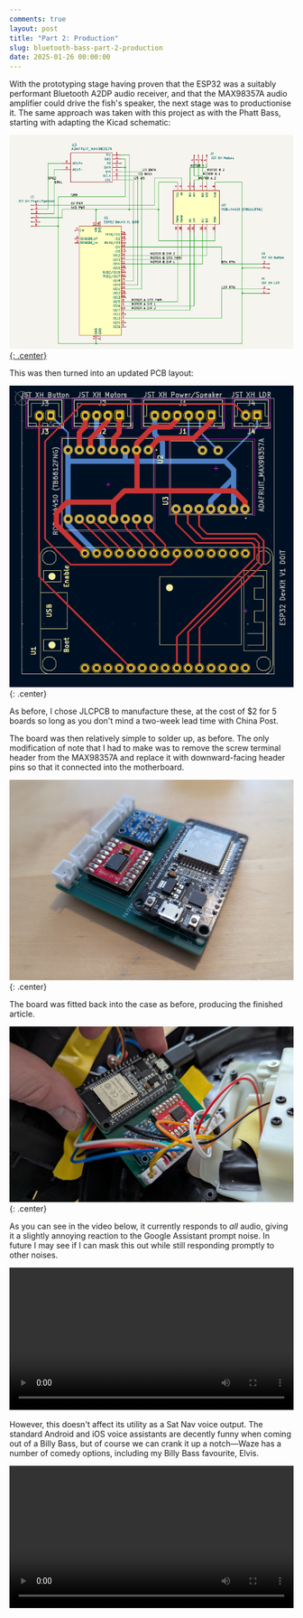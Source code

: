```yaml
---
comments: true
layout: post
title: "Part 2: Production"
slug: bluetooth-bass-part-2-production
date: 2025-01-26 00:00:00
---
```


With the prototyping stage having proven that the ESP32 was a suitably performant Bluetooth A2DP audio receiver, and that the MAX98357A audio amplifier could drive the fish's speaker, the next stage was to productionise it. The same approach was taken with this project as with the Phatt Bass, starting with adapting the Kicad schematic:

[![Schematic](/img/projects/bluetooth-bass/schematic.png){: .center}](/files/projects/bluetooth-bass/schematic.pdf)
<br/>

This was then turned into an updated PCB layout:

![PCB design](/img/projects/bluetooth-bass/pcb-top.png){: .center}
<br/>

As before, I chose JLCPCB to manufacture these, at the cost of $2 for 5 boards so long as you don't mind a two-week lead time with China Post.

The board was then relatively simple to solder up, as before. The only modification of note that I had to make was to remove the screw terminal header from the MAX98357A and replace it with downward-facing header pins so that it connected into the motherboard.

![PCB fully populated](/img/projects/bluetooth-bass/pcb-complete.jpg){: .center}
<br/>

The board was fitted back into the case as before, producing the finished article.

![PCB connected up inside the fish](/img/projects/bluetooth-bass/pcb-in-fish.jpg){: .center}
<br/>

As you can see in the video below, it currently responds to *all* audio, giving it a slightly annoying reaction to the Google Assistant prompt noise. In future I may see if I can mask this out while still responding promptly to other noises.

<center><video style="width: 720px; max-width:100%" controls><source src="https://video.ianrenton.com/bluetooth-bass/assistant.webm" type="video/webm"></video></center>

However, this doesn't affect its utility as a Sat Nav voice output. The standard Android and iOS voice assistants are decently funny when coming out of a Billy Bass, but of course we can crank it up a notch&mdash;Waze has a number of comedy options, including my Billy Bass favourite, Elvis.

<center><video style="width: 720px; max-width:100%" controls><source src="https://video.ianrenton.com/bluetooth-bass/satnav.webm" type="video/webm"></video></center>